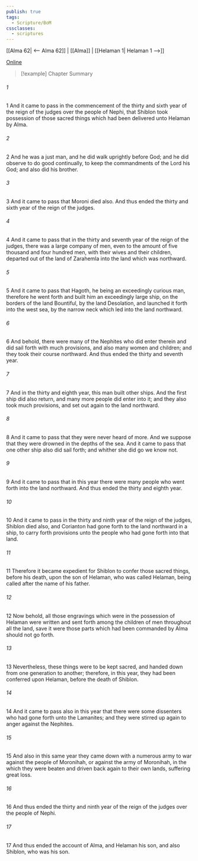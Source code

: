 ```yaml
---
publish: true
tags:
  - Scripture/BoM
cssclasses:
  - scriptures
---
```

[[Alma 62| <-- Alma 62]] | [[Alma]] | [[Helaman 1| Helaman 1 -->]]

[Online](https://churchofjesuschrist.org/study/scriptures/bofm/alma/63?lang=eng)

>[!example] Chapter Summary
>
###### 1
1 And it came to pass in the commencement of the thirty and sixth year of the reign of the judges over the people of Nephi, that Shiblon took possession of those sacred things which had been delivered unto Helaman by Alma.
###### 2
2 And he was a just man, and he did walk uprightly before God; and he did observe to do good continually, to keep the commandments of the Lord his God; and also did his brother.
###### 3
3 And it came to pass that Moroni died also. And thus ended the thirty and sixth year of the reign of the judges.
###### 4
4 And it came to pass that in the thirty and seventh year of the reign of the judges, there was a large company of men, even to the amount of five thousand and four hundred men, with their wives and their children, departed out of the land of Zarahemla into the land which was northward.
###### 5
5 And it came to pass that Hagoth, he being an exceedingly curious man, therefore he went forth and built him an exceedingly large ship, on the borders of the land Bountiful, by the land Desolation, and launched it forth into the west sea, by the narrow neck which led into the land northward.
###### 6
6 And behold, there were many of the Nephites who did enter therein and did sail forth with much provisions, and also many women and children; and they took their course northward. And thus ended the thirty and seventh year.
###### 7
7 And in the thirty and eighth year, this man built other ships. And the first ship did also return, and many more people did enter into it; and they also took much provisions, and set out again to the land northward.
###### 8
8 And it came to pass that they were never heard of more. And we suppose that they were drowned in the depths of the sea. And it came to pass that one other ship also did sail forth; and whither she did go we know not.
###### 9
9 And it came to pass that in this year there were many people who went forth into the land northward. And thus ended the thirty and eighth year.
###### 10
10 And it came to pass in the thirty and ninth year of the reign of the judges, Shiblon died also, and Corianton had gone forth to the land northward in a ship, to carry forth provisions unto the people who had gone forth into that land.
###### 11
11 Therefore it became expedient for Shiblon to confer those sacred things, before his death, upon the son of Helaman, who was called Helaman, being called after the name of his father.
###### 12
12 Now behold, all those engravings which were in the possession of Helaman were written and sent forth among the children of men throughout all the land, save it were those parts which had been commanded by Alma should not go forth.
###### 13
13 Nevertheless, these things were to be kept sacred, and handed down from one generation to another; therefore, in this year, they had been conferred upon Helaman, before the death of Shiblon.
###### 14
14 And it came to pass also in this year that there were some dissenters who had gone forth unto the Lamanites; and they were stirred up again to anger against the Nephites.
###### 15
15 And also in this same year they came down with a numerous army to war against the people of Moronihah, or against the army of Moronihah, in the which they were beaten and driven back again to their own lands, suffering great loss.
###### 16
16 And thus ended the thirty and ninth year of the reign of the judges over the people of Nephi.
###### 17
17 And thus ended the account of Alma, and Helaman his son, and also Shiblon, who was his son.



